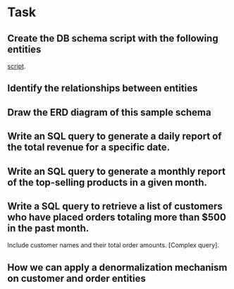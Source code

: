 # Task

## Create the DB schema script with the following entities
 [script]([https://pages.github.com/](https://github.com/mahmoudelhussain/session_3/blob/main/Create%20tables.sql)).
 
## Identify the relationships between entities

## Draw the ERD diagram of this sample schema

## Write an SQL query to generate a daily report of the total revenue for a specific date.

## Write an SQL query to generate a monthly report of the top-selling products in a given month.

## Write a SQL query to retrieve a list of customers who have placed orders totaling more than $500 in the past month.
Include customer names and their total order amounts. [Complex query].


## How we can apply a denormalization mechanism on customer and order entities

